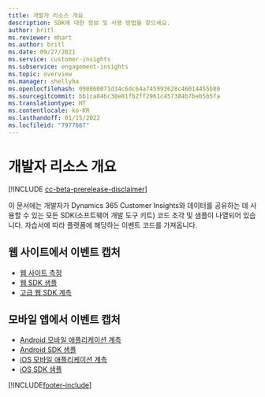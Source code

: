 ```yaml
---
title: 개발자 리소스 개요
description: SDK에 대한 정보 및 사용 방법을 찾으세요.
author: britl
ms.reviewer: mhart
ms.author: britl
ms.date: 09/27/2021
ms.service: customer-insights
ms.subservice: engagement-insights
ms.topic: overview
ms.manager: shellyha
ms.openlocfilehash: 090860071d34c6dc64a745993628c46014455b80
ms.sourcegitcommit: bb1ca84bc38e81fb2ff2961c457384b7beb5b5fa
ms.translationtype: HT
ms.contentlocale: ko-KR
ms.lasthandoff: 01/15/2022
ms.locfileid: "7977667"
---
```

# <a name="developer-resources-overview"></a>개발자 리소스 개요

[!INCLUDE [cc-beta-prerelease-disclaimer](includes/cc-beta-prerelease-disclaimer.md)]

이 문서에는 개발자가 Dynamics 365 Customer Insights와 데이터를 공유하는 데 사용할 수 있는 모든 SDK(소프트웨어 개발 도구 키트) 코드 조각 및 샘플이 나열되어 있습니다. 자습서에 따라 플랫폼에 해당하는 이벤트 코드를 가져옵니다.

## <a name="capture-events-from-websites"></a>웹 사이트에서 이벤트 캡처

- [웹 사이트 측정](instrument-website.md)
- [웹 SDK 샘플](websdk-sample.md)
- [고급 웹 SDK 계측](advanced-SDK-implementation.md)

## <a name="capture-events-from-mobile-apps"></a>모바일 앱에서 이벤트 캡처

- [Android 모바일 애플리케이션 계측](get-started-android.md)
- [Android SDK 샘플](androidsdk-sample.md)
- [iOS 모바일 애플리케이션 계측](get-started-ios.md)
- [iOS SDK 샘플](iossdk-sample.md)

[!INCLUDE[footer-include](../includes/footer-banner.md)]

